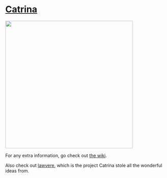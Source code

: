 # [Catrina](https://github.com/HiiGHoVuTi/Catrina/wiki)

<img src="https://user-images.githubusercontent.com/38762417/154369892-736f5386-5c45-4b28-b753-7c0ada0a77f2.png" width=400></img>

For any extra information, go check out [the wiki](https://github.com/HiiGHoVuTi/Catrina/wiki).

Also check out [lawvere](https://github.com/jameshaydon/lawvere), which is the project Catrina stole all the wonderful ideas from.
